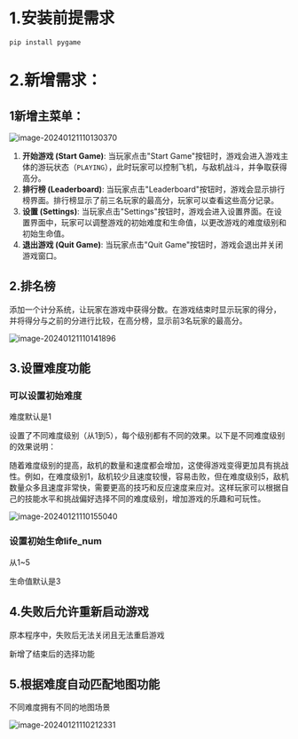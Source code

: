 # 1.安装前提需求

`pip install pygame`

# 2.新增需求：

## 1新增主菜单：

![image-20240121110130370](README.assets/image-20240121110130370.png)

1. **开始游戏 (Start Game)**: 当玩家点击"Start Game"按钮时，游戏会进入游戏主体的游玩状态（`PLAYING`），此时玩家可以控制飞机，与敌机战斗，并争取获得高分。
2. **排行榜 (Leaderboard)**: 当玩家点击"Leaderboard"按钮时，游戏会显示排行榜界面。排行榜显示了前三名玩家的最高分，玩家可以查看这些高分记录。
3. **设置 (Settings)**: 当玩家点击"Settings"按钮时，游戏会进入设置界面。在设置界面中，玩家可以调整游戏的初始难度和生命值，以更改游戏的难度级别和初始生命值。
4. **退出游戏 (Quit Game)**: 当玩家点击"Quit Game"按钮时，游戏会退出并关闭游戏窗口。

## 2.排名榜

添加一个计分系统，让玩家在游戏中获得分数。在游戏结束时显示玩家的得分，
并将得分与之前的分进行比较，在高分榜，显示前3名玩家的最高分。

![image-20240121110141896](README.assets/image-20240121110141896.png)

## 3.设置难度功能

### 可以设置初始难度

难度默认是1

设置了不同难度级别（从1到5），每个级别都有不同的效果。以下是不同难度级别的效果说明：

随着难度级别的提高，敌机的数量和速度都会增加，这使得游戏变得更加具有挑战性。例如，在难度级别1，敌机较少且速度较慢，容易击败，但在难度级别5，敌机数量众多且速度非常快，需要更高的技巧和反应速度来应对。这样玩家可以根据自己的技能水平和挑战偏好选择不同的难度级别，增加游戏的乐趣和可玩性。

![image-20240121110155040](README.assets/image-20240121110155040.png)

### 设置初始生命life_num

从1~5

生命值默认是3

## 4.失败后允许重新启动游戏

原本程序中，失败后无法关闭且无法重启游戏

新增了结束后的选择功能

## 5.根据难度自动匹配地图功能

不同难度拥有不同的地图场景

![image-20240121110212331](README.assets/image-20240121110212331.png)
